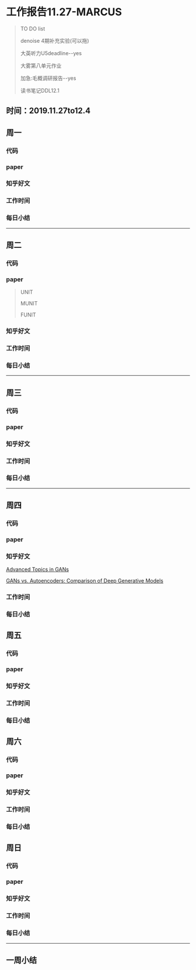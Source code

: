 # 工作报告11.27-MARCUS

> TO DO list
>
> denoise 4期补充实验(可以拖)
>
> 大英听力U5deadline--yes
>
> 大雾第八单元作业
>
> 加急:毛概调研报告--yes
>
> 读书笔记DDL12.1

## 时间：2019.11.27to12.4

## 周一

### 代码



### paper



### 知乎好文



### 工作时间



### 每日小结

---

## 周二

### 代码



### paper

>UNIT
>
>MUNIT
>
>FUNIT

### 知乎好文



### 工作时间



### 每日小结

---

## 周三

### 代码



### paper



### 知乎好文



### 工作时间



### 每日小结

---

## 周四

### 代码



### paper



### 知乎好文

[Advanced Topics in GANs](https://towardsdatascience.com/comprehensive-introduction-to-turing-learning-and-gans-part-2-fd8e4a70775)

[GANs vs. Autoencoders: Comparison of Deep Generative Models](https://towardsdatascience.com/gans-vs-autoencoders-comparison-of-deep-generative-models-985cf15936ea)



### 工作时间



### 每日小结

## 周五

### 代码



### paper



### 知乎好文



### 工作时间



### 每日小结

## 周六

### 代码



### paper



### 知乎好文



### 工作时间



### 每日小结

## 周日

### 代码



### paper



### 知乎好文



### 工作时间



### 每日小结



---

## 一周小结